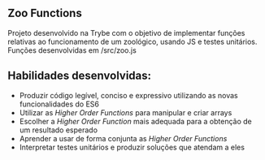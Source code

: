 ## Zoo Functions
Projeto desenvolvido na Trybe com o objetivo de implementar funções relativas ao funcionamento de um zoológico, usando JS e testes unitários.
Funções desenvolvidas em /src/zoo.js


## Habilidades desenvolvidas:
- Produzir código legível, conciso e expressivo utilizando as novas funcionalidades do ES6
- Utilizar as _Higher Order Functions_ para manipular e criar arrays
- Escolher a _Higher Order Function_ mais adequada para a obtenção de um resultado esperado
- Aprender a usar de forma conjunta as _Higher Order Functions_
- Interpretar testes unitários e produzir soluções que atendam a eles
